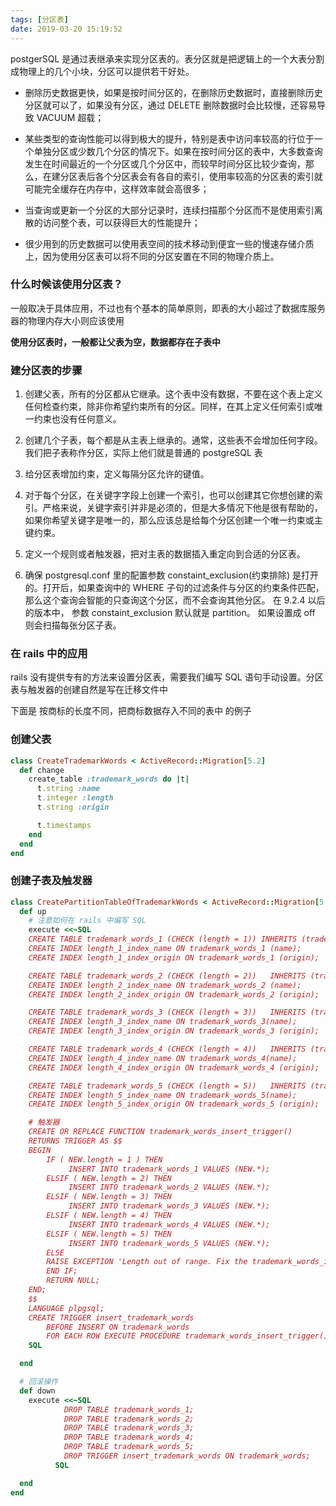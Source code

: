 ```yaml
---
tags: [分区表]
date: 2019-03-20 15:19:52
---
```


postgerSQL 是通过表继承来实现分区表的。表分区就是把逻辑上的一个大表分割成物理上的几个小块，分区可以提供若干好处。

- 删除历史数据更快，如果是按时间分区的，在删除历史数据时，直接删除历史分区就可以了，如果没有分区，通过 DELETE 删除数据时会比较慢，还容易导致 VACUUM 超载；

- 某些类型的查询性能可以得到极大的提升，特别是表中访问率较高的行位于一个单独分区或少数几个分区的情况下。如果在按时间分区的表中，大多数查询发生在时间最近的一个分区或几个分区中，而较早时间分区比较少查询，那么，在建分区表后各个分区表会有各自的索引，使用率较高的分区表的索引就可能完全缓存在内存中，这样效率就会高很多；

- 当查询或更新一个分区的大部分记录时，连续扫描那个分区而不是使用索引离散的访问整个表，可以获得巨大的性能提升；

- 很少用到的历史数据可以使用表空间的技术移动到便宜一些的慢速存储介质上，因为使用分区表可以将不同的分区安置在不同的物理介质上。

### 什么时候该使用分区表？

一般取决于具体应用，不过也有个基本的简单原则，即表的大小超过了数据库服务器的物理内存大小则应该使用

**使用分区表时，一般都让父表为空，数据都存在子表中**

### 建分区表的步骤

1. 创建父表，所有的分区都从它继承。这个表中没有数据，不要在这个表上定义任何检查约束，除非你希望约束所有的分区。同样，在其上定义任何索引或唯一约束也没有任何意义。

2. 创建几个子表，每个都是从主表上继承的。通常，这些表不会增加任何字段。我们把子表称作分区，实际上他们就是普通的 postgreSQL 表

3. 给分区表增加约束，定义每隔分区允许的键值。

4. 对于每个分区，在关键字字段上创建一个索引，也可以创建其它你想创建的索引。严格来说，关键字索引并非是必须的，但是大多情况下他是很有帮助的，如果你希望关键字是唯一的，那么应该总是给每个分区创建一个唯一约束或主键约束。

5. 定义一个规则或者触发器，把对主表的数据插入重定向到合适的分区表。

6. 确保 postgresql.conf 里的配置参数 constaint_exclusion(约束排除) 是打开的。打开后，如果查询中的 WHERE 子句的过滤条件与分区的约束条件匹配，那么这个查询会智能的只查询这个分区，而不会查询其他分区。 在 9.2.4 以后的版本中， 参数 constaint_exclusion 默认就是 partition。 如果设置成 off 则会扫描每张分区子表。

### 在 rails 中的应用

rails 没有提供专有的方法来设置分区表，需要我们编写 SQL 语句手动设置。分区表与触发器的创建自然是写在迁移文件中

下面是 按商标的长度不同，把商标数据存入不同的表中 的例子

### 创建父表

```ruby
class CreateTrademarkWords < ActiveRecord::Migration[5.2]
  def change
    create_table :trademark_words do |t|
      t.string :name
      t.integer :length
      t.string :origin

      t.timestamps
    end
  end
end
```

### 创建子表及触发器

```ruby
class CreatePartitionTableOfTrademarkWords < ActiveRecord::Migration[5.2]
  def up
    # 注意如何在 rails 中编写 SQL
    execute <<~SQL
    CREATE TABLE trademark_words_1 (CHECK (length = 1)) INHERITS (trademark_words);
    CREATE INDEX length_1_index_name ON trademark_words_1 (name);
    CREATE INDEX length_1_index_origin ON trademark_words_1 (origin);

    CREATE TABLE trademark_words_2 (CHECK (length = 2))   INHERITS (trademark_words);
    CREATE INDEX length_2_index_name ON trademark_words_2 (name);
    CREATE INDEX length_2_index_origin ON trademark_words_2 (origin);

    CREATE TABLE trademark_words_3 (CHECK (length = 3))   INHERITS (trademark_words);
    CREATE INDEX length_3_index_name ON trademark_words_3(name);
    CREATE INDEX length_3_index_origin ON trademark_words_3 (origin);

    CREATE TABLE trademark_words_4 (CHECK (length = 4))   INHERITS (trademark_words);
    CREATE INDEX length_4_index_name ON trademark_words_4(name);
    CREATE INDEX length_4_index_origin ON trademark_words_4 (origin);

    CREATE TABLE trademark_words_5 (CHECK (length = 5))   INHERITS (trademark_words);
    CREATE INDEX length_5_index_name ON trademark_words_5(name);
    CREATE INDEX length_5_index_origin ON trademark_words_5 (origin);

    # 触发器
    CREATE OR REPLACE FUNCTION trademark_words_insert_trigger()
    RETURNS TRIGGER AS $$
    BEGIN
        IF ( NEW.length = 1 ) THEN
             INSERT INTO trademark_words_1 VALUES (NEW.*);
        ELSIF ( NEW.length = 2) THEN
             INSERT INTO trademark_words_2 VALUES (NEW.*);
        ELSIF ( NEW.length = 3) THEN
             INSERT INTO trademark_words_3 VALUES (NEW.*);
        ELSIF ( NEW.length = 4) THEN
             INSERT INTO trademark_words_4 VALUES (NEW.*);
        ELSIF ( NEW.length = 5) THEN
             INSERT INTO trademark_words_5 VALUES (NEW.*);
        ELSE
        RAISE EXCEPTION 'Length out of range. Fix the trademark_words_insert_trigger() function!';
        END IF;
        RETURN NULL;
    END;
    $$
    LANGUAGE plpgsql;
    CREATE TRIGGER insert_trademark_words
        BEFORE INSERT ON trademark_words
        FOR EACH ROW EXECUTE PROCEDURE trademark_words_insert_trigger();
    SQL

  end

  # 回滚操作
  def down
    execute <<~SQL
            DROP TABLE trademark_words_1;
            DROP TABLE trademark_words_2;
            DROP TABLE trademark_words_3;
            DROP TABLE trademark_words_4;
            DROP TABLE trademark_words_5;
            DROP TRIGGER insert_trademark_words ON trademark_words;
          SQL

  end
end

```
